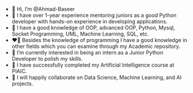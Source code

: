 - 👋 Hi, I’m @Ahmad-Baseer
- :love_you_gesture: I have over 1-year experience mentoring juniors as a good Python developer with hands-on experience in developing applications.
- :sparkling_heart: I have a good knowledge of OOP, advanced OOP, Python, Mysql, Socket Programming, UML, Machine Learning, SQL, etc. 
- :heart_on_fire: Besides the knowledge of programming I have a good knowledge in other fields which you can examine through my Academic repository.
- 👀 I’m currently interested in being an intern as a Junior Python Developer to polish my skills.
- 🌱 I have successfully completed my Artificial Intelligence course at PIAIC.
- 💞️ I will happily collaborate on Data Science, Machine Learning, and AI projects.
<!---
Ahmad-Baseer/Ahmad-Baseer is a ✨ special ✨ repository because its `README.md` (this file) appears on your GitHub profile.
You can click the Preview link to take a look at your changes.
--->
